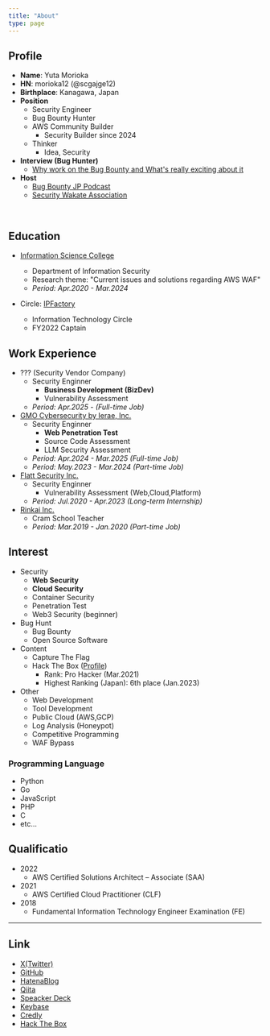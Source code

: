 ```yaml
---
title: "About"
type: page
---
```


## Profile
- **Name**: Yuta Morioka
- **HN**: morioka12 (@scgajge12)
- **Birthplace**: Kanagawa, Japan
- **Position**
  - Security Engineer
  - Bug Bounty Hunter
  - AWS Community Builder
    - Security Builder since 2024
  - Thinker
    - Idea, Security
- **Interview (Bug Hunter)**
  - [Why work on the Bug Bounty and What's really exciting about it](https://levtech.jp/media/article/interview/detail_466/)
- **Host**
  - [Bug Bounty JP Podcast](https://bugbountyjppodcast.notion.site/Bug-Bounty-JP-Podcast-8bf1080383a54c4a8848f10bfeb874b3)
  - [Security Wakate Association](https://sec-wakate.notion.site/119382dfaec98058902bec703686c43c)

<br>

## Education
- [Information Science College](https://isc.iwasaki.ac.jp/)
  - Department of Information Security
  - Research theme: "Current issues and solutions regarding AWS WAF"
  - *Period: Apr.2020 - Mar.2024*

- Circle: [IPFactory](https://www.ipfactory.org/)
  - Information Technology Circle
  - FY2022 Captain

## Work Experience
- ??? (Security Vendor Company)
  - Security Enginner
    - **Business Development (BizDev)**
    - Vulnerability Assessment
  - *Period: Apr.2025 -  (Full-time Job)*
- [GMO Cybersecurity by Ierae, Inc.](https://gmo-cybersecurity.com/)
  - Security Enginner
    - **Web Penetration Test**
    - Source Code Assessment
    - LLM Security Assessment
  - *Period: Apr.2024 - Mar.2025 (Full-time Job)*
  - *Period: May.2023 - Mar.2024 (Part-time Job)*
- [Flatt Security Inc.](https://flatt.tech/)
  - Security Enginner
    - Vulnerability Assessment (Web,Cloud,Platform)
  - *Period: Jul.2020 - Apr.2023 (Long-term Internship)*
- [Rinkai Inc.](https://www.rinkaiseminar.co.jp/)
  - Cram School Teacher
  - *Period: Mar.2019 - Jan.2020 (Part-time Job)*

## Interest
- Security
  - **Web Security**
  - **Cloud Security**
  - Container Security
  - Penetration Test
  - Web3 Security (beginner)
- Bug Hunt
  - Bug Bounty
  - Open Source Software
- Content
  - Capture The Flag
  - Hack The Box ([Profile](https://app.hackthebox.com/profile/503730))
    - Rank: Pro Hacker (Mar.2021)
    - Highest Ranking (Japan): 6th place (Jan.2023)
- Other
  - Web Development
  - Tool Development
  - Public Cloud (AWS,GCP)
  - Log Analysis (Honeypot)
  - Competitive Programming
  - WAF Bypass

### Programming Language
- Python
- Go
- JavaScript
- PHP
- C
-  etc...

## Qualificatio
- 2022
  - AWS Certified Solutions Architect – Associate (SAA)
- 2021
  - AWS Certified Cloud Practitioner (CLF)
- 2018
  - Fundamental Information Technology Engineer Examination (FE)

---

## Link
- [X(Twitter)](https://twitter.com/scgajge12)
- [GitHub](https://github.com/scgajge12)
- [HatenaBlog](https://scgajge12.hatenablog.com/archive)
- [Qiita](https://qiita.com/scgajge12)
- [Speacker Deck](https://speakerdeck.com/scgajge12)
- [Keybase](https://keybase.io/morioka12)
- [Credly](https://www.credly.com/users/yuta-morioka.9fcde5f4)
- [Hack The Box](https://www.hackthebox.eu/profile/503730)
